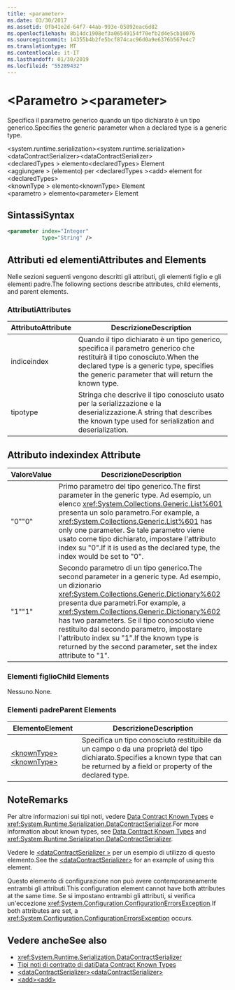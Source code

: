 ```yaml
---
title: <parameter>
ms.date: 03/30/2017
ms.assetid: 0fb41e2d-64f7-44ab-993e-05892eac6d82
ms.openlocfilehash: 8b14dc1908ef3a06549154f70efb2d4e5cb10076
ms.sourcegitcommit: 14355b4b2fe5bcf874cac96d0a9e6376b567e4c7
ms.translationtype: MT
ms.contentlocale: it-IT
ms.lasthandoff: 01/30/2019
ms.locfileid: "55289432"
---
```

# <a name="parameter"></a><span data-ttu-id="84fd2-101">\<Parametro ></span><span class="sxs-lookup"><span data-stu-id="84fd2-101">\<parameter></span></span>
<span data-ttu-id="84fd2-102">Specifica il parametro generico quando un tipo dichiarato è un tipo generico.</span><span class="sxs-lookup"><span data-stu-id="84fd2-102">Specifies the generic parameter when a declared type is a generic type.</span></span>  
  
 <span data-ttu-id="84fd2-103">\<system.runtime.serialization></span><span class="sxs-lookup"><span data-stu-id="84fd2-103">\<system.runtime.serialization></span></span>  
<span data-ttu-id="84fd2-104">\<dataContractSerializer></span><span class="sxs-lookup"><span data-stu-id="84fd2-104">\<dataContractSerializer></span></span>  
<span data-ttu-id="84fd2-105">\<declaredTypes > elemento</span><span class="sxs-lookup"><span data-stu-id="84fd2-105">\<declaredTypes> Element</span></span>  
<span data-ttu-id="84fd2-106">\<aggiungere > (elemento) per \<declaredTypes ></span><span class="sxs-lookup"><span data-stu-id="84fd2-106">\<add> element for \<declaredTypes></span></span>  
<span data-ttu-id="84fd2-107">\<knownType > elemento</span><span class="sxs-lookup"><span data-stu-id="84fd2-107">\<knownType> Element</span></span>  
<span data-ttu-id="84fd2-108">\<parametro > elemento</span><span class="sxs-lookup"><span data-stu-id="84fd2-108">\<parameter> Element</span></span>  
  
## <a name="syntax"></a><span data-ttu-id="84fd2-109">Sintassi</span><span class="sxs-lookup"><span data-stu-id="84fd2-109">Syntax</span></span>  
  
```xml  
<parameter index="Integer"
           type="String" />
```  
  
## <a name="attributes-and-elements"></a><span data-ttu-id="84fd2-110">Attributi ed elementi</span><span class="sxs-lookup"><span data-stu-id="84fd2-110">Attributes and Elements</span></span>  
 <span data-ttu-id="84fd2-111">Nelle sezioni seguenti vengono descritti gli attributi, gli elementi figlio e gli elementi padre.</span><span class="sxs-lookup"><span data-stu-id="84fd2-111">The following sections describe attributes, child elements, and parent elements.</span></span>  
  
### <a name="attributes"></a><span data-ttu-id="84fd2-112">Attributi</span><span class="sxs-lookup"><span data-stu-id="84fd2-112">Attributes</span></span>  
  
|<span data-ttu-id="84fd2-113">Attributo</span><span class="sxs-lookup"><span data-stu-id="84fd2-113">Attribute</span></span>|<span data-ttu-id="84fd2-114">Descrizione</span><span class="sxs-lookup"><span data-stu-id="84fd2-114">Description</span></span>|  
|---------------|-----------------|  
|<span data-ttu-id="84fd2-115">indice</span><span class="sxs-lookup"><span data-stu-id="84fd2-115">index</span></span>|<span data-ttu-id="84fd2-116">Quando il tipo dichiarato è un tipo generico, specifica il parametro generico che restituirà il tipo conosciuto.</span><span class="sxs-lookup"><span data-stu-id="84fd2-116">When the declared type is a generic type, specifies the generic parameter that will return the known type.</span></span>|  
|<span data-ttu-id="84fd2-117">tipo</span><span class="sxs-lookup"><span data-stu-id="84fd2-117">type</span></span>|<span data-ttu-id="84fd2-118">Stringa che descrive il tipo conosciuto usato per la serializzazione e la deserializzazione.</span><span class="sxs-lookup"><span data-stu-id="84fd2-118">A string that describes the known type used for serialization and deserialization.</span></span>|  
  
## <a name="index-attribute"></a><span data-ttu-id="84fd2-119">Attributo index</span><span class="sxs-lookup"><span data-stu-id="84fd2-119">index Attribute</span></span>  
  
|<span data-ttu-id="84fd2-120">Valore</span><span class="sxs-lookup"><span data-stu-id="84fd2-120">Value</span></span>|<span data-ttu-id="84fd2-121">Descrizione</span><span class="sxs-lookup"><span data-stu-id="84fd2-121">Description</span></span>|  
|-----------|-----------------|  
|<span data-ttu-id="84fd2-122">"0"</span><span class="sxs-lookup"><span data-stu-id="84fd2-122">"0"</span></span>|<span data-ttu-id="84fd2-123">Primo parametro del tipo generico.</span><span class="sxs-lookup"><span data-stu-id="84fd2-123">The first parameter in the generic type.</span></span> <span data-ttu-id="84fd2-124">Ad esempio, un elenco <xref:System.Collections.Generic.List%601> presenta un solo parametro.</span><span class="sxs-lookup"><span data-stu-id="84fd2-124">For example, a <xref:System.Collections.Generic.List%601> has only one parameter.</span></span> <span data-ttu-id="84fd2-125">Se tale parametro viene usato come tipo dichiarato, impostare l'attributo index su "0".</span><span class="sxs-lookup"><span data-stu-id="84fd2-125">If it is used as the declared type, the index would be set to "0".</span></span>|  
|<span data-ttu-id="84fd2-126">"1"</span><span class="sxs-lookup"><span data-stu-id="84fd2-126">"1"</span></span>|<span data-ttu-id="84fd2-127">Secondo parametro di un tipo generico.</span><span class="sxs-lookup"><span data-stu-id="84fd2-127">The second parameter in a generic type.</span></span> <span data-ttu-id="84fd2-128">Ad esempio, un dizionario <xref:System.Collections.Generic.Dictionary%602> presenta due parametri.</span><span class="sxs-lookup"><span data-stu-id="84fd2-128">For example, a <xref:System.Collections.Generic.Dictionary%602> has two parameters.</span></span> <span data-ttu-id="84fd2-129">Se il tipo conosciuto viene restituito dal secondo parametro, impostare l'attributo index su "1".</span><span class="sxs-lookup"><span data-stu-id="84fd2-129">If the known type is returned by the second parameter, set the index attribute to "1".</span></span>|  
  
### <a name="child-elements"></a><span data-ttu-id="84fd2-130">Elementi figlio</span><span class="sxs-lookup"><span data-stu-id="84fd2-130">Child Elements</span></span>  
 <span data-ttu-id="84fd2-131">Nessuno.</span><span class="sxs-lookup"><span data-stu-id="84fd2-131">None.</span></span>  
  
### <a name="parent-elements"></a><span data-ttu-id="84fd2-132">Elementi padre</span><span class="sxs-lookup"><span data-stu-id="84fd2-132">Parent Elements</span></span>  
  
|<span data-ttu-id="84fd2-133">Elemento</span><span class="sxs-lookup"><span data-stu-id="84fd2-133">Element</span></span>|<span data-ttu-id="84fd2-134">Descrizione</span><span class="sxs-lookup"><span data-stu-id="84fd2-134">Description</span></span>|  
|-------------|-----------------|  
|[<span data-ttu-id="84fd2-135">\<knownType></span><span class="sxs-lookup"><span data-stu-id="84fd2-135">\<knownType></span></span>](../../../../../docs/framework/configure-apps/file-schema/wcf/knowntype.md)|<span data-ttu-id="84fd2-136">Specifica un tipo conosciuto restituibile da un campo o da una proprietà del tipo dichiarato.</span><span class="sxs-lookup"><span data-stu-id="84fd2-136">Specifies a known type that can be returned by a field or property of the declared type.</span></span>|  
  
## <a name="remarks"></a><span data-ttu-id="84fd2-137">Note</span><span class="sxs-lookup"><span data-stu-id="84fd2-137">Remarks</span></span>  
 <span data-ttu-id="84fd2-138">Per altre informazioni sui tipi noti, vedere [Data Contract Known Types](../../../../../docs/framework/wcf/feature-details/data-contract-known-types.md) e <xref:System.Runtime.Serialization.DataContractSerializer>.</span><span class="sxs-lookup"><span data-stu-id="84fd2-138">For more information about known types, see [Data Contract Known Types](../../../../../docs/framework/wcf/feature-details/data-contract-known-types.md) and <xref:System.Runtime.Serialization.DataContractSerializer>.</span></span>  
  
 <span data-ttu-id="84fd2-139">Vedere le [ \<dataContractSerializer >](../../../../../docs/framework/configure-apps/file-schema/wcf/datacontractserializer-element.md) per un esempio di utilizzo di questo elemento.</span><span class="sxs-lookup"><span data-stu-id="84fd2-139">See the [\<dataContractSerializer>](../../../../../docs/framework/configure-apps/file-schema/wcf/datacontractserializer-element.md) for an example of using this element.</span></span>  
  
 <span data-ttu-id="84fd2-140">Questo elemento di configurazione non può avere contemporaneamente entrambi gli attributi.</span><span class="sxs-lookup"><span data-stu-id="84fd2-140">This configuration element cannot have both attributes at the same time.</span></span> <span data-ttu-id="84fd2-141">Se si impostano entrambi gli attributi, si verifica un'eccezione <xref:System.Configuration.ConfigurationErrorsException>.</span><span class="sxs-lookup"><span data-stu-id="84fd2-141">If both attributes are set, a <xref:System.Configuration.ConfigurationErrorsException> occurs.</span></span>  
  
## <a name="see-also"></a><span data-ttu-id="84fd2-142">Vedere anche</span><span class="sxs-lookup"><span data-stu-id="84fd2-142">See also</span></span>
- <xref:System.Runtime.Serialization.DataContractSerializer>
- [<span data-ttu-id="84fd2-143">Tipi noti di contratto di dati</span><span class="sxs-lookup"><span data-stu-id="84fd2-143">Data Contract Known Types</span></span>](../../../../../docs/framework/wcf/feature-details/data-contract-known-types.md)
- [<span data-ttu-id="84fd2-144">\<dataContractSerializer></span><span class="sxs-lookup"><span data-stu-id="84fd2-144">\<dataContractSerializer></span></span>](../../../../../docs/framework/configure-apps/file-schema/wcf/datacontractserializer-element.md)
- [<span data-ttu-id="84fd2-145">\<add></span><span class="sxs-lookup"><span data-stu-id="84fd2-145">\<add></span></span>](../../../../../docs/framework/configure-apps/file-schema/wcf/add-of-declaredtypes-element.md)
